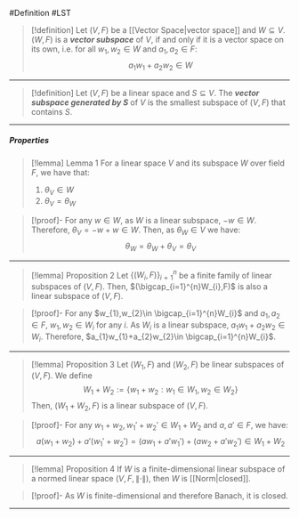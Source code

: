 #Definition #LST 

> [!definition]
> Let $(V,F)$ be a [[Vector Space|vector space]] and $W\subseteq V$. $(W,F)$ is a ***vector subspace*** of $V$, if and only if it is a vector space on its own, i.e. for all $w_{1},w_{2}\in W$ and $a_{1},a_{2}\in F$:
> $$a_{1}w_{1}+a_{2}w_{2}\in W$$
---
> [!definition]
> Let $(V,F)$ be a linear space and $S\subseteq V$. The ***vector subspace generated by $S$*** of $V$ is the smallest subspace of $(V,F)$ that contains $S$.

---
##### Properties

> [!lemma] Lemma 1
> For a linear space $V$ and its subspace $W$ over field $F$, we have that:
> 1. $\theta_{V}\in W$
> 2. $\theta_{V}=\theta_{W}$

> [!proof]-
> For any $w\in W$, as $W$ is a linear subspace, $-w\in W$. Therefore, $\theta_{V}=-w+w\in W$. Then, as $\theta_{W}\in V$ we have: $$\theta_{W}=\theta_{W}+\theta_{V}=\theta_{V}$$

---

> [!lemma] Proposition 2
> Let $\{ (W_{i},F) \}_{i=1}^n$ be a finite family of linear subspaces of $(V,F)$. Then, $(\bigcap_{i=1}^{n}W_{i},F)$ is also a linear subspace of $(V,F)$.

> [!proof]-
> For any $w_{1},w_{2}\in \bigcap_{i=1}^{n}W_{i}$ and $a_{1},a_{2}\in F$, $w_{1},w_{2}\in W_{i}$ for any $i$. As $W_{i}$ is a linear subspace, $a_{1}w_{1}+a_{2}w_{2}\in W_{i}$. Therefore, $a_{1}w_{1}+a_{2}w_{2}\in  \bigcap_{i=1}^{n}W_{i}$.

---

> [!lemma] Proposition 3
> Let $(W_{1},F)$ and $(W_{2},F)$ be linear subspaces of $(V,F)$. We define $$W_{1}+W_{2}:=\{ w_{1}+w_{2}:w_{1}\in W_{1},w_{2}\in W_{2} \}$$ Then, $(W_{1}+W_{2},F)$ is a linear subspace of $(V,F)$.

> [!proof]-
> For any $w_{1}+w_{2},w_{1}'+w_{2}'\in W_{1}+W_{2}$ and $a,a'\in F$, we have: $$a(w_{1}+w_{2})+a'(w_{1}'+w_{2}')=(aw_{1}+a'w_{1}')+(aw_{2}+a'w_{2}')\in W_{1}+W_{2}$$

---

> [!lemma] Proposition 4
> If $W$ is a finite-dimensional linear subspace of a normed linear space $(V,F,\|\cdot\|)$, then $W$ is [[Norm|closed]].

> [!proof]-
> As $W$ is finite-dimensional and therefore Banach, it is closed.

---

